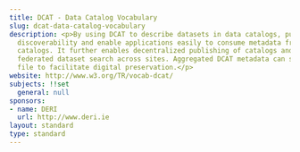```yaml
---
title: DCAT - Data Catalog Vocabulary
slug: dcat-data-catalog-vocabulary
description: <p>By using DCAT to describe datasets in data catalogs, publishers increase
  discoverability and enable applications easily to consume metadata from multiple
  catalogs. It further enables decentralized publishing of catalogs and facilitates
  federated dataset search across sites. Aggregated DCAT metadata can serve as a manifest
  file to facilitate digital preservation.</p>
website: http://www.w3.org/TR/vocab-dcat/
subjects: !!set
  general: null
sponsors:
- name: DERI
  url: http://www.deri.ie
layout: standard
type: standard
---
```


